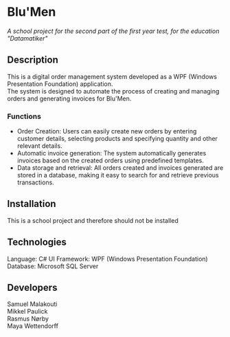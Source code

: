 # **Blu'Men**
*A school project for the second part of the first year test, for the education "Datamatiker"*


## **Description**
This is a digital order management system developed as a WPF (Windows Presentation Foundation) application.  
The system is designed to automate the process of creating and managing orders and generating invoices for Blu'Men.

### **Functions**
* Order Creation: Users can easily create new orders by entering customer details, selecting products and specifying quantity and other relevant details.  
* Automatic invoice generation: The system automatically generates invoices based on the created orders using predefined templates.  
* Data storage and retrieval: All orders created and invoices generated are stored in a database, making it easy to search for and retrieve previous transactions.  

## **Installation**
This is a school project and therefore should not be installed

## **Technologies**
Language: C#
UI Framework: WPF (Windows Presentation Foundation)
Database: Microsoft SQL Server

## **Developers**
Samuel Malakouti  
Mikkel Paulick  
Rasmus Nørby  
Maya Wettendorff

